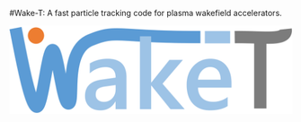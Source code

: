 #Wake-T: A fast particle tracking code for plasma wakefield accelerators.

![VisualPIC logo](other/WakeT_logo_dot.png)